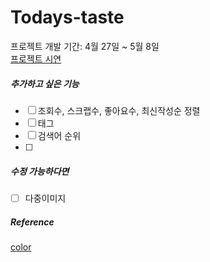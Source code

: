 # Todays-taste
프로젝트 개발 기간: 4월 27일 ~ 5월 8일    
[프로젝트 시연](https://port-0-todays-taste-4c7jj2blhe0wpv6.sel4.cloudtype.app/articles/product/)





##### 추가하고 싶은 기능
-[ ] 조회수, 스크랩수, 좋아요수, 최신작성순 정렬
- [ ] 태그
- [ ] 검색어 순위
- [ ] 
##### 수정 가능하다면
- [ ] 다중이미지
##### Reference
[color](https://colorhunt.co/palette/fff8d6f7e1aea4d0a4617a55)
